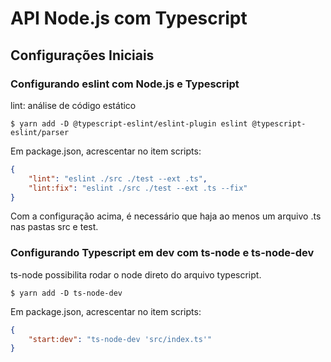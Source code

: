 # API Node.js com Typescript

## Configurações Iniciais

### Configurando eslint com Node.js e Typescript

lint: análise de código estático

```console
$ yarn add -D @typescript-eslint/eslint-plugin eslint @typescript-eslint/parser
```

Em package.json, acrescentar no item scripts:

```json
{
    "lint": "eslint ./src ./test --ext .ts",
    "lint:fix": "eslint ./src ./test --ext .ts --fix"
}
```

Com a configuração acima, é necessário que haja ao menos um arquivo .ts nas pastas src e test.

### Configurando Typescript em dev com ts-node e ts-node-dev

ts-node possibilita rodar o node direto do arquivo typescript.

```console
$ yarn add -D ts-node-dev
```
Em package.json, acrescentar no item scripts:

```json
{
    "start:dev": "ts-node-dev 'src/index.ts'"
}
```